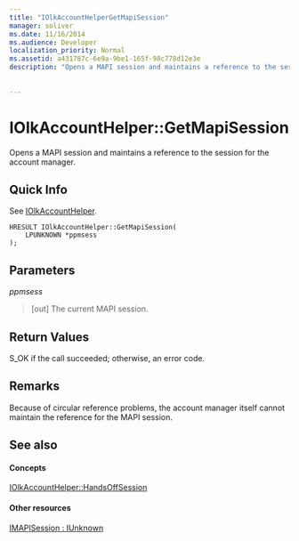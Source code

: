 ```yaml
---
title: "IOlkAccountHelperGetMapiSession"
manager: soliver
ms.date: 11/16/2014
ms.audience: Developer
localization_priority: Normal
ms.assetid: a431787c-6e9a-9be1-165f-98c778d12e3e
description: "Opens a MAPI session and maintains a reference to the session for the account manager."
 
 
---
```


# IOlkAccountHelper::GetMapiSession

Opens a MAPI session and maintains a reference to the session for the account manager.
  
## Quick Info

See [IOlkAccountHelper](iolkaccounthelper.md).
  
```
HRESULT IOlkAccountHelper::GetMapiSession(  
    LPUNKNOWN *ppmsess 
);
```

## Parameters

 _ppmsess_
  
> [out] The current MAPI session.
    
## Return Values

S_OK if the call succeeded; otherwise, an error code.
  
## Remarks

Because of circular reference problems, the account manager itself cannot maintain the reference for the MAPI session.
  
## See also

#### Concepts

[IOlkAccountHelper::HandsOffSession](iolkaccounthelper-handsoffsession.md)
#### Other resources

[IMAPISession : IUnknown](http://msdn.microsoft.com/library/5650fa2a-6e62-451c-964e-363f7bee2344%28Office.15%29.aspx)

